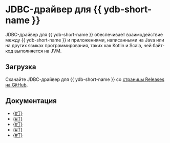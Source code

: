 # JDBC-драйвер для {{ ydb-short-name }}

JDBC-драйвер для {{ ydb-short-name }} обеспечивает взаимодействие между {{ ydb-short-name }} и приложениями, написанными на Java или на других языках программирования, таких как Kotlin и Scala, чей байт-код выполняется на JVM.

## Загрузка

Скачайте JDBC-драйвер для {{ ydb-short-name }} со [страницы Releases на GitHub](https://github.com/ydb-platform/ydb-jdbc-driver/releases).

## Документация

- [{#T}](quickstart.md)
- [{#T}](maven.md)
- [{#T}](authentication.md)
- [{#T}](properties.md)
- [{#T}](building.md)
